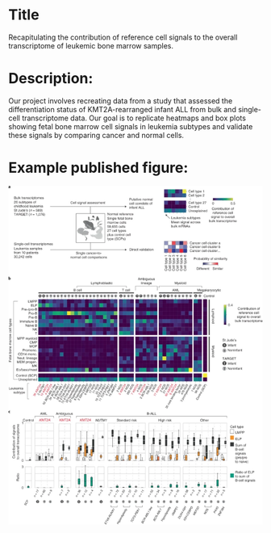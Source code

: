 # Title
Recapitulating the contribution of reference cell signals to the overall transcriptome of leukemic bone marrow samples.

# Description: 
Our project involves recreating data from a study that assessed the differentiation status of KMT2A-rearranged infant ALL from bulk and single-cell transcriptome data. Our goal is to replicate heatmaps and box plots showing fetal bone marrow cell signals in leukemia subtypes and validate these signals by comparing cancer and normal cells.

# Example published figure: 
![Hopefully the figure shows up here :)](./paper_figure.png)


